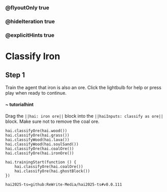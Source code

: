 ### @flyoutOnly true
### @hideIteration true
### @explicitHints true

# Classify Iron

## Step 1
Train the agent that iron is also an ore. Click the lightbulb for help or press play when ready to continue.

#### ~ tutorialhint 
Drag the ``||hai: iron ore||`` block into the ``||haiInputs: classify as ore||`` block. Make sure not to remove the coal ore.

```ghost
hai.classifyOre(hai.wood())
hai.classifyOre(hai.grass())
hai.classifyWood(hai.lava())
hai.classifyWood(hai.soulSand())
hai.classifyOre(hai.coalOre())
hai.classifyOre(hai.ironOre())
```
```template
hai.trainingStart(function () {
    hai.classifyOre(hai.coalOre())
    hai.classifyOre(hai.ghostBlock())
})
```
```package
hai2025-ts=github:ReWrite-Media/hai2025-ts#v0.0.111
```

